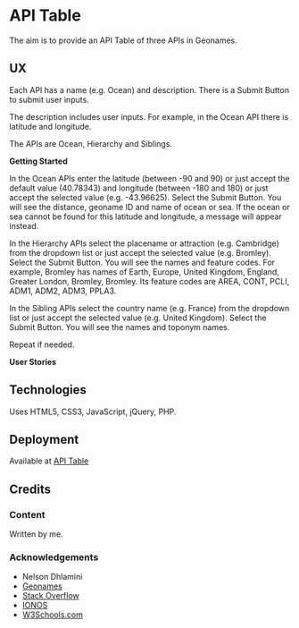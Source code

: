 # API Table

The aim is to provide an API Table of three APIs in Geonames.

## UX

Each API has a name (e.g. Ocean) and description.  There is a Submit Button to submit user inputs.

The description includes user inputs.  For example, in the Ocean API there is latitude and longitude.

The APIs are Ocean, Hierarchy and Siblings.

**Getting Started**

In the Ocean APIs enter the latitude (between -90 and 90) or just accept the default value (40.78343) and longitude (between -180 and 180) or just accept the selected value (e.g. -43.96625).  Select the Submit Button.  You will see the distance, geoname ID and name of ocean or sea.  If the ocean or sea cannot be found for this latitude and longitude, a message will appear instead.

In the Hierarchy APIs select the placename or attraction (e.g. Cambridge) from the dropdown list or just accept the selected value (e.g. Bromley).  Select the Submit Button.  You will see the names and feature codes.  For example, Bromley has names of Earth, Europe, United Kingdom, England, Greater London, Bromley, Bromley.  Its feature codes are AREA, CONT, PCLI, ADM1, ADM2, ADM3, PPLA3.

In the Sibling APIs select the country name (e.g. France) from the dropdown list or just accept the selected value (e.g. United Kingdom).  Select the Submit Button.  You will see the names and toponym names.

Repeat if needed.

**User Stories**


## Technologies

Uses HTML5, CSS3, JavaScript, jQuery, PHP.

## Deployment

Available at [API Table](https://www.derekdhammaloka.co.uk/task)

## Credits

### Content

Written by me.

### Acknowledgements

- Nelson Dhlamini
- [Geonames](https://www.geonames.org)
- [Stack Overflow](https://www.stackoverflow.com)
- [IONOS](https://www.ionos.co.uk)
- [W3Schools.com](https://www.w3schools.com)